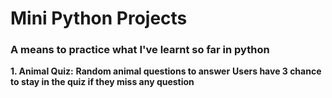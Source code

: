 # Mini Python Projects
### A means to practice what I've learnt so far in python

**1. Animal Quiz:**
**Random animal questions to answer**
**Users have 3 chance to stay in the quiz if they miss any question**
